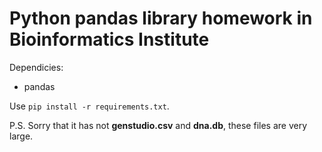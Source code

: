 # Python pandas library homework in Bioinformatics Institute

Dependicies:

- pandas

Use `pip install -r requirements.txt`. 

P.S. Sorry that it has not **genstudio.csv** and **dna.db**, these files are very large.
